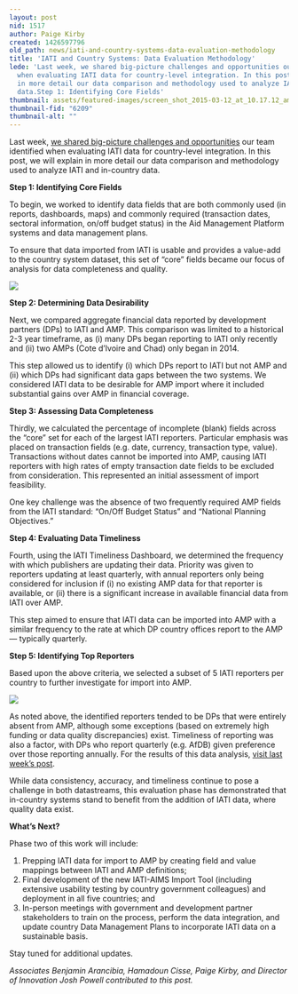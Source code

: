 ```yaml
---
layout: post
nid: 1517
author: Paige Kirby
created: 1426597796
old_path: news/iati-and-country-systems-data-evaluation-methodology
title: 'IATI and Country Systems: Data Evaluation Methodology'
lede: 'Last week, we shared big-picture challenges and opportunities our team identified
  when evaluating IATI data for country-level integration. In this post, we will explain
  in more detail our data comparison and methodology used to analyze IATI and in-country
  data.Step 1: Identifying Core Fields'
thumbnail: assets/featured-images/screen_shot_2015-03-12_at_10.17.12_am.png
thumbnail-fid: "6209"
thumbnail-alt: ""
---
```


Last week, [we shared big-picture challenges and opportunities](/news/iati-and-country-systems-data-evaluation-results) our team identified when evaluating IATI data for country-level integration. In this post, we will explain in more detail our data comparison and methodology used to analyze IATI and in-country data.

**Step 1: Identifying Core Fields**

To begin, we worked to identify data fields that are both commonly used (in reports, dashboards, maps) and commonly required (transaction dates, sectoral information, on/off budget status) in the Aid Management Platform systems and data management plans.

To ensure that data imported from IATI is usable and provides a value-add to the country system dataset, this set of “core” fields became our focus of analysis for data completeness and quality.

![](/assets/inline-images/screen_shot_2015-03-12_at_10.17.12_am_0.png)

**Step 2: Determining Data Desirability**

Next, we compared aggregate financial data reported by development partners (DPs) to IATI and AMP. This comparison was limited to a historical 2-3 year timeframe, as (i) many DPs began reporting to IATI only recently and (ii) two AMPs (Cote d’Ivoire and Chad) only began in 2014.

This step allowed us to identify (i) which DPs report to IATI but not AMP and (ii) which DPs had significant data gaps between the two systems. We considered IATI data to be desirable for AMP import where it included substantial gains over AMP in financial coverage.

**Step 3: Assessing Data Completeness**

Thirdly, we calculated the percentage of incomplete (blank) fields across the “core” set for each of the largest IATI reporters. Particular emphasis was placed on transaction fields (e.g. date, currency, transaction type, value). Transactions without dates cannot be imported into AMP, causing IATI reporters with high rates of empty transaction date fields to be excluded from consideration. This represented an initial assessment of import feasibility.

One key challenge was the absence of two frequently required AMP fields from the IATI standard: “On/Off Budget Status” and “National Planning Objectives.”

**Step 4: Evaluating Data Timeliness**

Fourth, using the IATI Timeliness Dashboard, we determined the frequency with which publishers are updating their data. Priority was given to reporters updating at least quarterly, with annual reporters only being considered for inclusion if (i) no existing AMP data for that reporter is available, or (ii) there is a significant increase in available financial data from IATI over AMP.

This step aimed to ensure that IATI data can be imported into AMP with a similar frequency to the rate at which DP country offices report to the AMP — typically quarterly.

**Step 5: Identifying Top Reporters**

Based upon the above criteria, we selected a subset of 5 IATI reporters per country to further investigate for import into AMP.

![](/assets/inline-images/screen_shot_2015-03-13_at_1.14.44_pm_0.png)

As noted above, the identified reporters tended to be DPs that were entirely absent from AMP, although some exceptions (based on extremely high funding or data quality discrepancies) exist. Timeliness of reporting was also a factor, with DPs who report quarterly (e.g. AfDB) given preference over those reporting annually. For the results of this data analysis, [visit last week’s post](/news/iati-and-country-systems-data-evaluation-results).

While data consistency, accuracy, and timeliness continue to pose a challenge in both datastreams, this evaluation phase has demonstrated that in-country systems stand to benefit from the addition of IATI data, where quality data exist.

**What’s Next?**

Phase two of this work will include:

1. Prepping IATI data for import to AMP by creating field and value mappings between IATI and AMP definitions;
2. Final development of the new IATI-AIMS Import Tool (including extensive usability testing by country government colleagues) and deployment in all five countries; and
3. In-person meetings with government and development partner stakeholders to train on the process, perform the data integration, and update country Data Management Plans to incorporate IATI data on a sustainable basis.

Stay tuned for additional updates.

*Associates Benjamin Arancibia, Hamadoun Cisse, Paige Kirby, and Director of Innovation Josh Powell contributed to this post.*
